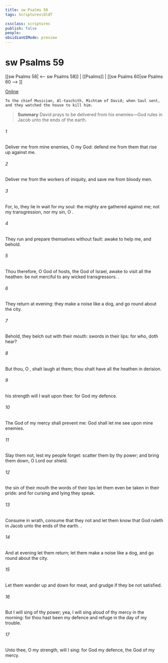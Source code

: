 ```yaml
---
title: sw Psalms 59
tags: Scriptures\OldT

cssclass: scriptures
publish: false
people:
obsidianUIMode: preview
---
```


# sw Psalms 59
[[sw Psalms 58| <-- sw Psalms 58]] | [[Psalms]] | [[sw Psalms 60|sw Psalms 60 --> ]]

[Online](https://churchofjesuschrist.org/study/scriptures/ot/ps/59?lang=eng)

```
To the chief Musician, Al-taschith, Michtam of David; when Saul sent, and they watched the house to kill him.
```

> __Summary__
David prays to be delivered from his enemies—God rules in Jacob unto the ends of the earth.

###### 1 
Deliver me from mine enemies, O my God: defend me from them that rise up against me.

###### 2 
Deliver me from the workers of iniquity, and save me from bloody men.

###### 3 
For, lo, they lie in wait for my soul: the mighty are gathered against me; not  my transgression, nor  my sin, O .

###### 4 
They run and prepare themselves without  fault: awake to help me, and behold.

###### 5 
Thou therefore, O  God of hosts, the God of Israel, awake to visit all the heathen: be not merciful to any wicked transgressors. .

###### 6 
They return at evening: they make a noise like a dog, and go round about the city.

###### 7 
Behold, they belch out with their mouth: swords  in their lips: for who,  doth hear?

###### 8 
But thou, O , shalt laugh at them; thou shalt have all the heathen in derision.

###### 9 
 his strength will I wait upon thee: for God  my defence.

###### 10 
The God of my mercy shall prevent me: God shall let me see  upon mine enemies.

###### 11 
Slay them not, lest my people forget: scatter them by thy power; and bring them down, O Lord our shield.

###### 12 
 the sin of their mouth  the words of their lips let them even be taken in their pride: and for cursing and lying  they speak.

###### 13 
Consume  in wrath, consume  that they  not  and let them know that God ruleth in Jacob unto the ends of the earth. .

###### 14 
And at evening let them return;  let them make a noise like a dog, and go round about the city.

###### 15 
Let them wander up and down for meat, and grudge if they be not satisfied.

###### 16 
But I will sing of thy power; yea, I will sing aloud of thy mercy in the morning: for thou hast been my defence and refuge in the day of my trouble.

###### 17 
Unto thee, O my strength, will I sing: for God  my defence,  the God of my mercy.

